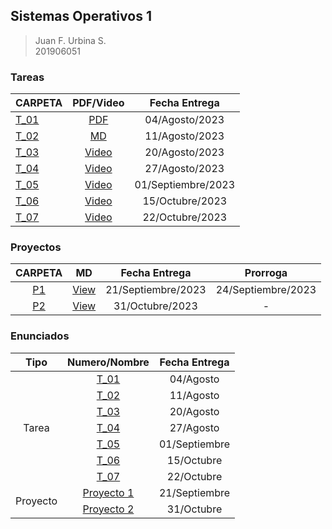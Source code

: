## Sistemas Operativos 1

> Juan F. Urbina S. <br>
> 201906051

### Tareas

|CARPETA|PDF/Video|Fecha Entrega|
|:---|:-:|:-:|
|[T_01](./Tareas/Tarea_01/)|[PDF](./Tareas/Tarea_01/[SO1]T1_201906051.pdf)|04/Agosto/2023|
|[T_02](./Tareas/Tarea_02/)|[MD](./Tareas/Tarea_02/)|11/Agosto/2023|
|[T_03](./Tareas/Tarea_03/)|[Video](https://drive.google.com/file/d/1mnV9PEcGuNS6zN7jOB6BCr_SWJcBWDHB/view?usp=drive_link)|20/Agosto/2023|
|[T_04](./Tareas/Tarea_04/)|[Video](https://drive.google.com/file/d/1VeqgU8UFpJvqbP32iZCPp42nTT87oADD/view?usp=sharing)|27/Agosto/2023|
|[T_05](./Tareas/Tarea_05/)|[Video](https://drive.google.com/file/d/1kw1QMrLJW599E-76PYhEImhxe_60Gz3K/view?usp=sharing)|01/Septiembre/2023|
|[T_06](./Tareas/Tarea_06/)|[Video](https://drive.google.com/drive/folders/1hi9zHzUzjONw2hAB-VjLatAmCWj_-ljz?usp=sharing)|15/Octubre/2023|
|[T_07](./Tareas/Tarea_07/)|[Video](https://drive.google.com/drive/folders/1i4Nz0B5BVO6lWQvfjeh6HxPdt_atANP8?usp=sharing)|22/Octubre/2023|



### Proyectos

|CARPETA|MD|Fecha Entrega|Prorroga|
|:-:|:-:|:-:|:-:|
|[P1](./Proyectos/Proyecto1/)|[View](./Proyectos/Reportes/Proyecto1/)|21/Septiembre/2023|24/Septiembre/2023|
|[P2](./Proyectos/Proyecto2/)|[View](./Proyectos/Reportes/Proyecto2/)|31/Octubre/2023|-|

### Enunciados

<table>
    <thead>
        <tr>
            <th>Tipo</th>
            <th>Numero/Nombre</th>
            <th>Fecha Entrega</th>
        </tr>
    </thead>
    <tbody>
        <tr>
            <td rowspan=7 align="center">Tarea</td>
            <td rowspan=1 align="center"><a href="./Enunciados/Tareas/SO1_T1_2S2023.pdf">T_01</a></td>
            <td align="center">04/Agosto</td>
        </tr>
        <tr>
            <td rowspan=1 align="center"><a href="./Enunciados/Tareas/SO1_T2_2S2023.pdf">T_02</a></td>
            <td align="center">11/Agosto</td>
        </tr>
        <tr>
            <td rowspan=1 align="center"><a href="./Enunciados/Tareas/SO1_T3_2S2023.pdf">T_03</a></td>
            <td align="center">20/Agosto</td>
        </tr>
        <tr>
            <td rowspan=1 align="center"><a href="./Enunciados/Tareas/SO1_T4_2S2023.pdf">T_04</a></td>
            <td align="center">27/Agosto</td>
        </tr>
        <tr>
            <td rowspan=1 align="center"><a href="./Enunciados/Tareas/SO1_T5_2S2023.pdf">T_05</a></td>
            <td align="center">01/Septiembre</td>
        </tr>
        <tr>
            <td rowspan=1 align="center"><a href="./Enunciados/Tareas/SO1_T6_2S2023.pdf">T_06</a></td>
            <td align="center">15/Octubre</td>
        </tr>
        <tr>
            <td rowspan=1 align="center"><a href="./Enunciados/Tareas/SO1_T7_2S2023.pdf">T_07</a></td>
            <td align="center">22/Octubre</td>
        </tr>
        <tr>
            <td rowspan=2 align="center">Proyecto</td>
            <td rowspan=1 align="center"><a href="./Enunciados/Proyectos/SO1_P1_2S2023.pdf">Proyecto 1</a></td>
            <td align="center">21/Septiembre</td>
        </tr>
        <tr>
            <td rowspan=1 align="center"><a href="./Enunciados/Proyectos/SO1_P2_2S2023.pdf">Proyecto 2</a></td>
            <td align="center">31/Octubre</td>
        </tr>
    </tbody>
</table>
